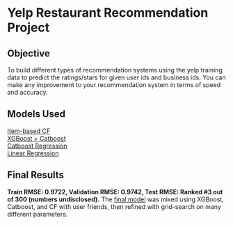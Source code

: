 # Yelp Restaurant Recommendation Project

## Objective
To build different types of recommendation systems using the yelp training data to predict the ratings/stars for given user ids and business ids. You can make any improvement to your recommendation system in terms of speed and accuracy.

## Models Used
[Item-based CF](./competition_item_based.py)  
[XGBoost + Catboost](./competition.py)  
[Catboost Regression](./competition_regression.py)  
[Linear Regression](./competition_linear.py)  

## Final Results
**Train RMSE: 0.9722, Validation RMSE: 0.9742, Test RMSE: Ranked #3 out of 300 (numbers undisclosed).**
The [final model](./competition.py) was mixed using XGBoost, Catboost, and CF with user friends, then refined with grid-search on many different parameters.

